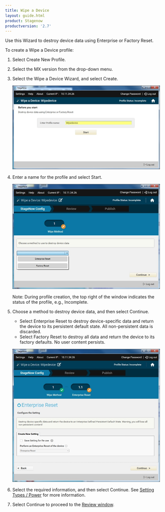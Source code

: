 ```yaml
---
title: Wipe a Device
layout: guide.html
product: Stagenow
productversion: '2.7'
---
```

Use this Wizard to destroy device data using Enterprise or Factory Reset. 

To create a Wipe a Device profile:

1. Select Create New Profile.

2. Select the MX version from the drop-down menu.

3. Select the Wipe a Device Wizard, and select Create.

    ![img](../../images/profiles/WipeDevice_name.jpg)

4. Enter a name for the profile and select Start.

    ![img](../../images/profiles/WipeDevice_method.jpg)

    Note: During profile creation, the top right of the window indicates the status of the profile, e.g., Incomplete.

5. Choose a method to destroy device data, and then select Continue.

    * Select Enterprise Reset to destroy device-specific data and return the device to its persistent default state. All non-persistent data is discarded.
    * Select Factory Reset to destroy all data and return the device to its factory defaults. No user content persists.

   ![img](../../images/profiles/WipeDevice_setting.jpg)

6. Select the required information, and then select Continue. See [Setting Types / Power](../../csp/power) for more information.

7. Select Continue to proceed to the [Review window](../../stagingprofiles?Review).







